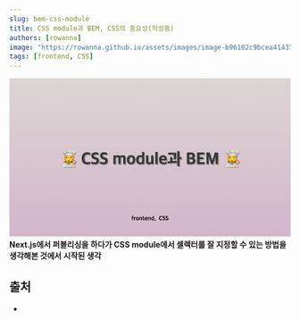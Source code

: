 ```yaml
---
slug: bem-css-module
title: CSS module과 BEM, CSS의 중요성(작성중)
authors: [rowanna]
image: "https://rowanna.github.io/assets/images/image-b96102c9bcea414377658d7e1796a22a.png"
tags: [frontend, CSS]
---
```


![](image.png)
**Next.js에서 퍼블리싱을 하다가 CSS module에서 셀렉터를 잘 지정할 수 있는 방법을 생각해본 것에서 시작된 생각**

<!-- truncate -->

## 출처

-
